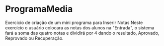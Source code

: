 # ProgramaMedia
Exercicio de criação de um mini programa para Inserir Notas  Neste exercício o usuário colocara as notas dos alunos na "Entrada", o sistema fará a soma das quatro notas e dividirá por 4 dando o resultado, Aprovado, Reprovado ou Recuperação.
